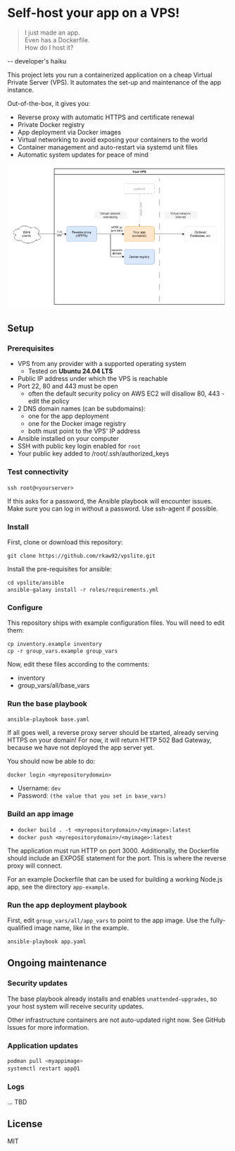 # Self-host your app on a VPS!

> I just made an app.  
> Even has a Dockerfile.  
> How do I host it?

-- developer's haiku

This project lets you run a containerized application on a cheap Virtual Private Server (VPS). It automates the set-up and maintenance of the app instance.

Out-of-the-box, it gives you:
* Reverse proxy with automatic HTTPS and certificate renewal
* Private Docker registry
* App deployment via Docker images
* Virtual networking to avoid exposing your containers to the world
* Container management and auto-restart via systemd unit files
* Automatic system updates for peace of mind

![architecture diagram](vpslite.drawio.png)

## Setup

### Prerequisites
* VPS from any provider with a supported operating system
    * Tested on **Ubuntu 24.04 LTS**
* Public IP address under which the VPS is reachable
* Port 22, 80 and 443 must be open
    * often the default security policy on AWS EC2 will disallow 80, 443 - edit the policy
* 2 DNS domain names (can be subdomains):
    * one for the app deployment
    * one for the Docker image registry
    * both must point to the VPS' IP address
* Ansible installed on your computer
* SSH with public key login enabled for `root`
* Your public key added to /root/.ssh/authorized_keys

### Test connectivity
`ssh root@<yourserver>`

If this asks for a password, the Ansible playbook will encounter issues. Make sure you can log in without a password. Use ssh-agent if possible.

### Install
First, clone or download this repository:

```
git clone https://github.com/rkaw92/vpslite.git
```

Install the pre-requisites for ansible:
```
cd vpslite/ansible
ansible-galaxy install -r roles/requirements.yml
```

### Configure

This repository ships with example configuration files. You will need to edit them:

```
cp inventory.example inventory
cp -r group_vars.example group_vars
```

Now, edit these files according to the comments:
* inventory
* group_vars/all/base_vars

### Run the base playbook

```sh
ansible-playbook base.yaml
```

If all goes well, a reverse proxy server should be started, already serving HTTPS on your domain! For now, it will return HTTP 502 Bad Gateway, because we have not deployed the app server yet.

You should now be able to do:
```
docker login <myrepositorydomain>
```

* Username: `dev`
* Password: `(the value that you set in base_vars)`

### Build an app image

* `docker build . -t <myrepositorydomain>/<myimage>:latest`
* `docker push <myrepositorydomain>/<myimage>:latest`

The application must run HTTP on port 3000. Additionally, the Dockerfile should include an EXPOSE statement for the port. This is where the reverse proxy will connect.

For an example Dockerfile that can be used for building a working Node.js app, see the directory `app-example`.

### Run the app deployment playbook

First, edit `group_vars/all/app_vars` to point to the app image. Use the fully-qualified image name, like in the example.

```
ansible-playbook app.yaml
```

## Ongoing maintenance

### Security updates

The base playbook already installs and enables `unattended-upgrades`, so your host system will receive security updates.

Other infrastructure containers are not auto-updated right now. See GitHub Issues for more information.

### Application updates

```sh
podman pull <myappimage>
systemctl restart app@1
```

### Logs

... TBD

## License
MIT